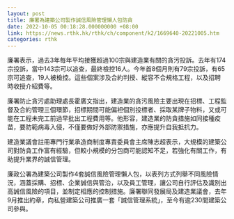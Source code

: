 ```yaml
---
layout: post
title: 廉署為建築公司製作誠信風險管理懶人包防貪
date: 2022-10-05 00:18:28.000000000 +08:00
link: https://news.rthk.hk/rthk/ch/component/k2/1669640-20221005.htm
categories: rthk
---
```


廉署表示，過去3年每年平均接獲超過100宗與建造業有關的貪污投訴。去年有174宗投訴，當中143宗可以追查，最終檢控16人。今年首8個月則有79宗投訴，有65宗可追查，19人被檢控。這些個案涉及合約判授、縱容不合規格工程，以及招聘時收授介紹費等。

廉署防止貪污處助理處長霍廣文指出，建造業的貪污風險主要出現在招標、工程監督及合約管理三個環節，招標期間可能偏袒個別投標者、採取某牌子物料，又或可能在工程未完工前過早批出工程費用等。他形容，建造業的防貪措施如同接種疫苗，要防範病毒入侵，不僅要做好外部防禦措施，亦應提升自我抵抗力。

建造業議會註冊專門行業承造商制度專責委員會主席陳志超表示，大規模的建築公司對防貪工作富有經驗，但較小規模的分包商可能認知不足，若強化有關工作，有助提升業界的誠信管理。

廉政公署為建築公司製作4套誠信風險管理懶人包，以表列方式列舉不同風險情況，涵蓋採購、招標、企業誠信與管治，以及員工管理，讓公司自行評估及識別出高誠信風險的項目，並制定相應的控制措施。廉署聯同發展局及建造業議會，去年9月推出約章，向私營建築公司推廣一套「誠信管理系統」，至今有逾230間建築公司參與。
